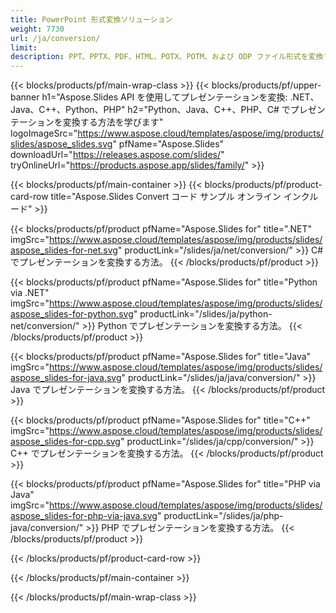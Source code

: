 ```yaml
---
title: PowerPoint 形式変換ソリューション
weight: 7730
url: /ja/conversion/
limit: 
description: PPT、PPTX、PDF、HTML、POTX、POTM、および ODP ファイル形式を変換するための API
---
```


{{< blocks/products/pf/main-wrap-class >}}
{{< blocks/products/pf/upper-banner h1="Aspose.Slides API を使用してプレゼンテーションを変換: .NET、Java、C++、Python、PHP" h2="Python、Java、C++、PHP、C# でプレゼンテーションを変換する方法を学びます" logoImageSrc="https://www.aspose.cloud/templates/aspose/img/products/slides/aspose_slides.svg" pfName="Aspose.Slides" downloadUrl="https://releases.aspose.com/slides/" tryOnlineUrl="https://products.aspose.app/slides/family/" >}}

{{< blocks/products/pf/main-container >}}
{{< blocks/products/pf/product-card-row title="Aspose.Slides Convert コード サンプル オンライン インクルード" >}}

{{< blocks/products/pf/product pfName="Aspose.Slides for" title=".NET" imgSrc="https://www.aspose.cloud/templates/aspose/img/products/slides/aspose_slides-for-net.svg" productLink="/slides/ja/net/conversion/" >}}
C# でプレゼンテーションを変換する方法。
{{< /blocks/products/pf/product >}}

{{< blocks/products/pf/product pfName="Aspose.Slides for" title="Python via .NET" imgSrc="https://www.aspose.cloud/templates/aspose/img/products/slides/aspose_slides-for-python.svg" productLink="/slides/ja/python-net/conversion/" >}}
Python でプレゼンテーションを変換する方法。
{{< /blocks/products/pf/product >}}

{{< blocks/products/pf/product pfName="Aspose.Slides for" title="Java" imgSrc="https://www.aspose.cloud/templates/aspose/img/products/slides/aspose_slides-for-java.svg" productLink="/slides/ja/java/conversion/" >}}
Java でプレゼンテーションを変換する方法。
{{< /blocks/products/pf/product >}}

{{< blocks/products/pf/product pfName="Aspose.Slides for" title="C++" imgSrc="https://www.aspose.cloud/templates/aspose/img/products/slides/aspose_slides-for-cpp.svg" productLink="/slides/ja/cpp/conversion/" >}}
C++ でプレゼンテーションを変換する方法。
{{< /blocks/products/pf/product >}}

{{< blocks/products/pf/product pfName="Aspose.Slides for" title="PHP via Java" imgSrc="https://www.aspose.cloud/templates/aspose/img/products/slides/aspose_slides-for-php-via-java.svg" productLink="/slides/ja/php-java/conversion/" >}}
PHP でプレゼンテーションを変換する方法。
{{< /blocks/products/pf/product >}}

{{< /blocks/products/pf/product-card-row >}}

{{< /blocks/products/pf/main-container >}}

{{< /blocks/products/pf/main-wrap-class >}}
